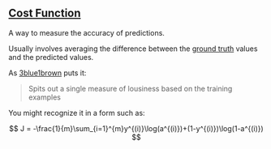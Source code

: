 ## [Cost Function](#cost-function)

A way to measure the accuracy of predictions.

Usually involves averaging the difference between the [ground truth](#ground-truth) values and the predicted values.

As [3blue1brown](#3blue1brown) puts it:

> Spits out a single measure of lousiness based on the training examples

You might recognize it in a form such as:

$$
J = -\frac{1}{m}\sum_{i=1}^{m}y^{(i)}\log(a^{(i)})+(1-y^{(i)})\log(1-a^{(i)})
$$